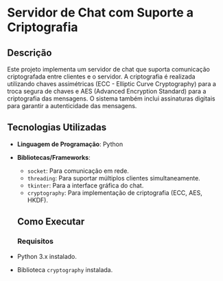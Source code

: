 # Servidor de Chat com Suporte a Criptografia

## Descrição

Este projeto implementa um servidor de chat que suporta comunicação criptografada entre clientes e o servidor. A criptografia é realizada utilizando chaves assimétricas (ECC - Elliptic Curve Cryptography) para a troca segura de chaves e AES (Advanced Encryption Standard) para a criptografia das mensagens. O sistema também inclui assinaturas digitais para garantir a autenticidade das mensagens.

## Tecnologias Utilizadas

- **Linguagem de Programação**: Python
- **Bibliotecas/Frameworks**:
  - `socket`: Para comunicação em rede.
  - `threading`: Para suportar múltiplos clientes simultaneamente.
  - `tkinter`: Para a interface gráfica do chat.
  - `cryptography`: Para implementação de criptografia (ECC, AES, HKDF).

  ## Como Executar


  ### Requisitos

- Python 3.x instalado.
- Biblioteca `cryptography` instalada.

